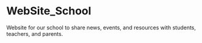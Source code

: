 # WebSite_School
Website for our school to share news, events, and resources with students, teachers, and parents.
